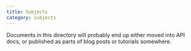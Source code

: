 ```yaml
---
title: Subjects
category: subjects
---
```

Documents in this directory will probably end up either moved into API docs, or published as parts of blog posts or tutorials somewhere.
